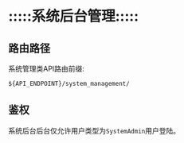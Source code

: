 # :::::系统后台管理:::::

## 路由路径

系统管理类API路由前缀:
```
${API_ENDPOINT}/system_management/
```

## 鉴权

系统后台后台仅允许用户类型为```SystemAdmin```用户登陆。
